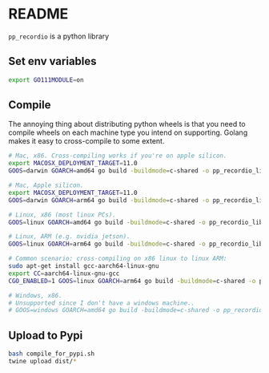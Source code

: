 # README

`pp_recordio` is a python library 

## Set env variables

```bash
export GO111MODULE=on
```

## Compile

The annoying thing about distributing python wheels is that you need to compile
wheels on each machine type you intend on supporting. Golang makes it easy to
cross-compile to some extent.

```bash
# Mac, x86. Cross-compiling works if you're on apple silicon.
export MACOSX_DEPLOYMENT_TARGET=11.0
GOOS=darwin GOARCH=amd64 go build -buildmode=c-shared -o pp_recordio_lib_darwin_amd64.so pp_recordio.go

# Mac, Apple silicon.
export MACOSX_DEPLOYMENT_TARGET=11.0
GOOS=darwin GOARCH=arm64 go build -buildmode=c-shared -o pp_recordio_lib_darwin_arm64.so pp_recordio.go

# Linux, x86 (most linux PCs).
GOOS=linux GOARCH=amd64 go build -buildmode=c-shared -o pp_recordio_lib_linux_amd64.so pp_recordio.go

# Linux, ARM (e.g. nvidia jetson).
GOOS=linux GOARCH=arm64 go build -buildmode=c-shared -o pp_recordio_lib_linux_arm64.so pp_recordio.go

# Common scenario: cross-compiling on x86 linux to linux ARM:
sudo apt-get install gcc-aarch64-linux-gnu
export CC=aarch64-linux-gnu-gcc
CGO_ENABLED=1 GOOS=linux GOARCH=arm64 go build -buildmode=c-shared -o pp_recordio_lib_linux_arm64.so pp_recordio.go

# Windows, x86.
# Unsupported since I don't have a windows machine..
# GOOS=windows GOARCH=amd64 go build -buildmode=c-shared -o pp_recordio_lib_windows_amd64.dll pp_recordio.go
```

## Upload to Pypi

```bash
bash compile_for_pypi.sh
twine upload dist/*
```
